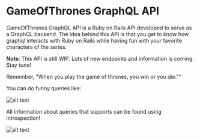 # GameOfThrones GraphQL API

GameOfThrones GraphQL API is a Ruby on Rails API developed to serve as a GraphQL backend. The idea behind this API is that you get to know how graphql interacts with Ruby on Rails while having fun with your favorite characters of the series.


**Note**: This API is still WIP. Lots of new endpoints and information is coming. Stay tune!


Remember, "When you play the game of thrones, you win or you die.""

You can do funny queries like:


![alt text](https://github.com/GAKINDUSTRIES/got_rails_graphql/blob/master/public/query.png)



All information about queries that supports can be found using introspection!



![alt text](https://github.com/GAKINDUSTRIES/got_rails_graphql/blob/master/public/introspection.png)
